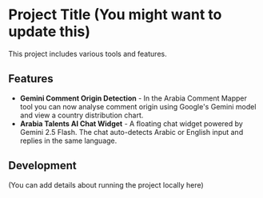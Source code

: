 # Project Title (You might want to update this)

This project includes various tools and features.

## Features
* **Gemini Comment Origin Detection** - In the Arabia Comment Mapper tool you can now analyse comment origin using Google's Gemini model and view a country distribution chart.
* **Arabia Talents AI Chat Widget** - A floating chat widget powered by Gemini 2.5 Flash. The chat auto-detects Arabic or English input and replies in the same language.

## Development

(You can add details about running the project locally here)
